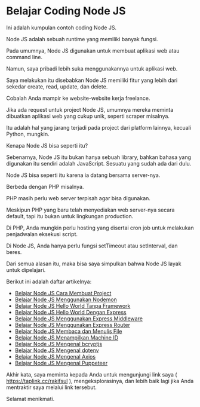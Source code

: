 # Belajar Coding Node JS

Ini adalah kumpulan contoh coding Node JS.

Node JS adalah sebuah runtime yang memiliki banyak fungsi.

Pada umumnya, Node JS digunakan untuk membuat aplikasi web atau command line.

Namun, saya pribadi lebih suka menggunakannya untuk aplikasi web.

Saya melakukan itu disebabkan Node JS memiliki fitur yang lebih dari sekedar create, read, update, dan delete.

Cobalah Anda mampir ke website-website kerja freelance.

Jika ada request untuk project Node JS, umumnya mereka meminta dibuatkan aplikasi web yang cukup unik, seperti scraper misalnya.

Itu adalah hal yang jarang terjadi pada project dari platform lainnya, kecuali Python, mungkin.

Kenapa Node JS bisa seperti itu?

Sebenarnya, Node JS itu bukan hanya sebuah library, bahkan bahasa yang digunakan itu sendiri adalah JavaScript. Sesuatu yang sudah ada dari dulu.

Node JS bisa seperti itu karena ia datang bersama server-nya.

Berbeda dengan PHP misalnya.

PHP masih perlu web server terpisah agar bisa digunakan.

Meskipun PHP yang baru telah menyediakan web server-nya secara default, tapi itu bukan untuk lingkungan production.

Di PHP, Anda mungkin perlu hosting yang disertai cron job untuk melakukan penjadwalan eksekusi script.

Di Node JS, Anda hanya perlu fungsi setTimeout atau setInterval, dan beres.

Dari semua alasan itu, maka bisa saya simpulkan bahwa Node JS layak untuk dipelajari.

Berikut ini adalah daftar artikelnya:

-   [Belajar Node JS Cara Membuat Project](https://github.com/rakifsul/belajar_coding_node_js/blob/main/Belajar-Node-JS-Cara-Membuat-Project.md)
-   [Belajar Node JS Menggunakan Nodemon](https://github.com/rakifsul/belajar_coding_node_js/blob/main/Belajar-Node-JS-Menggunakan-Nodemon.md)
-   [Belajar Node JS Hello World Tanpa Framework](https://github.com/rakifsul/belajar_coding_node_js/blob/main/Belajar-Node-JS-Hello-World-Tanpa-Framework.md)
-   [Belajar Node JS Hello World Dengan Express](https://github.com/rakifsul/belajar_coding_node_js/blob/main/Belajar-Node-JS-Hello-World-Dengan-Express.md)
-   [Belajar Node JS Menggunakan Express Middleware](https://github.com/rakifsul/belajar_coding_node_js/blob/main/Belajar-Node-JS-Menggunakan-Express-Middleware.md)
-   [Belajar Node JS Menggunakan Express Router](https://github.com/rakifsul/belajar_coding_node_js/blob/main/Belajar-Node-JS-Menggunakan-Express-Router.md)
-   [Belajar Node JS Membaca dan Menulis File](https://github.com/rakifsul/belajar_coding_node_js/blob/main/Belajar-Node-JS-Membaca-Dan-Menulis-File.md)
-   [Belajar Node JS Menampilkan Machine ID](https://github.com/rakifsul/belajar_coding_node_js/blob/main/Belajar-Node-JS-Menampilkan-Machine-ID.md)
-   [Belajar Node JS Mengenal bcryptjs](https://github.com/rakifsul/belajar_coding_node_js/blob/main/Belajar-Node-JS-Mengenal-bcryptjs.md)
-   [Belajar Node JS Mengenal dotenv](https://github.com/rakifsul/belajar_coding_node_js/blob/main/Belajar-Node-JS-Mengenal-dotenv.md)
-   [Belajar Node JS Mengenal Axios](https://github.com/rakifsul/belajar_coding_node_js/blob/main/Belajar-Node-JS-Mengenal-Axios.md)
-   [Belajar Node JS Mengenal Puppeteer](https://github.com/rakifsul/belajar_coding_node_js/blob/main/Belajar-Node-JS-Mengenal-Puppeteer.md)

Akhir kata, saya meminta kepada Anda untuk mengunjungi link saya ( https://taplink.cc/rakifsul ), mengeksplorasinya, dan lebih baik lagi jika Anda mentraktir saya melalui link tersebut.

Selamat menikmati.
